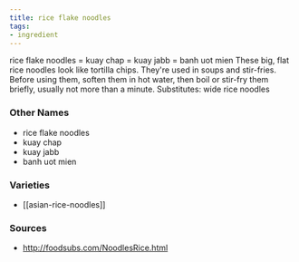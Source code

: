 ```yaml
---
title: rice flake noodles
tags:
- ingredient
---
```

rice flake noodles = kuay chap = kuay jabb = banh uot mien These big, flat rice noodles look like tortilla chips. They're used in soups and stir-fries. Before using them, soften them in hot water, then boil or stir-fry them briefly, usually not more than a minute. Substitutes: wide rice noodles

### Other Names

* rice flake noodles
* kuay chap
* kuay jabb
* banh uot mien

### Varieties

* [[asian-rice-noodles]]

### Sources
* http://foodsubs.com/NoodlesRice.html
